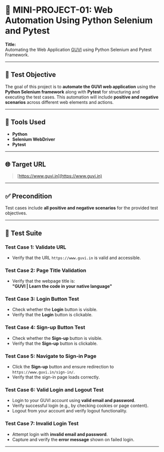 # 🚀 MINI-PROJECT-01: Web Automation Using Python Selenium and Pytest

**Title:**  
Automating the Web Application [GUVI](https://www.guvi.in) using Python Selenium and Pytest Framework.

---

## 📌 Test Objective

The goal of this project is to **automate the GUVI web application** using the **Python Selenium framework** along with **Pytest** for structuring and executing the test cases. 
This automation will include **positive and negative scenarios** across different web elements and actions.

---

## 🧰 Tools Used

- **Python**
- **Selenium WebDriver**
- **Pytest**

---

## 🌐 Target URL

> [https://www.guvi.in](https://www.guvi.in)

---

## ✅ Precondition

Test cases include **all positive and negative scenarios** for the provided test objectives.

---

## 🧪 Test Suite

### **Test Case 1:** Validate URL  
- Verify that the URL `https://www.guvi.in` is valid and accessible.

### **Test Case 2:** Page Title Validation  
- Verify that the webpage title is:  
  **"GUVI | Learn the code in your native language"**

### **Test Case 3:** Login Button Test  
- Check whether the **Login** button is visible.  
- Verify that the **Login** button is clickable.

### **Test Case 4:** Sign-up Button Test  
- Check whether the **Sign-up** button is visible.  
- Verify that the **Sign-up** button is clickable.

### **Test Case 5:** Navigate to Sign-in Page  
- Click the **Sign-up** button and ensure redirection to `https://www.guvi.in/sign-in/`.  
- Verify that the sign-in page loads correctly.

### **Test Case 6:** Valid Login and Logout Test  
- Login to your GUVI account using **valid email and password**.  
- Verify successful login (e.g., by checking cookies or page content).  
- Logout from your account and verify logout functionality.

### **Test Case 7:** Invalid Login Test  
- Attempt login with **invalid email and password**.  
- Capture and verify the **error message** shown on failed login.

---



